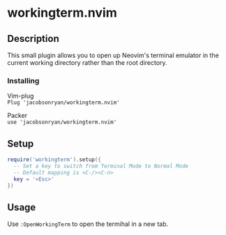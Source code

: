 # workingterm.nvim

## Description

This small plugin allows you to open up Neovim's terminal emulator in the current working directory rather than the root directory.

### Installing

Vim-plug \
```Plug 'jacobsonryan/workingterm.nvim'```

Packer \
```use 'jacobsonryan/workingterm.nvim'```

## Setup
```lua
require('workingterm').setup({
  -- Set a key to switch from Terminal Mode to Normal Mode
  -- Default mapping is <C-/><C-n>
  key = '<Esc>'
})
```

## Usage
Use ```:OpenWorkingTerm``` to open the termihal in a new tab.
